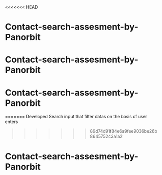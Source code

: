 <<<<<<< HEAD
# Contact-search-assesment-by-Panorbit
# Contact-search-assesment-by-Panorbit
# Contact-search-assesment-by-Panorbit
=======
Developed Search input that filter datas on the basis of user enters
>>>>>>> 89d74d91f84e6a9fee9036be26b864575243a1a2
# Contact-search-assesment-by-Panorbit
